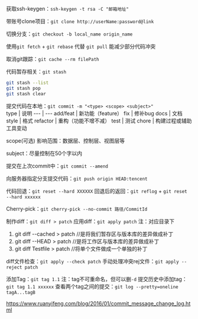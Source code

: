 获取ssh-keygen：`ssh-keygen -t rsa -C "邮箱地址"`

带账号clone项目：`git clone http://userName:password@link`

切换分支：`git checkout -b local_name origin_name`

使用`git fetch` + `git rebase` 代替 `git pull` 能减少部分代码冲突

取消git跟踪：`git cache --rm filePath`

代码暂存相关：`git stash`
```bash
git stash --list
git stash pop
git stash clear
```

提交代码在本地：`git commit -m "<type> <scope> <subject>"`  
type | 说明
--- | ---
add/feat | 新功能（feature）
fix | 修补bug
docs | 文档
style | 格式
refactor | 重构（功能不增不减）
test | 测试
chore | 构建过程或辅助工具变动

scope(可选)
影响范围：数据层、控制层、视图层等

subject：尽量控制在50个字以内

提交在上次commit中：`git commit --amend`

向服务器指定分支提交代码：`git push origin HEAD:tencent`

代码回退：`git reset --hard XXXXXX`
回退后的返回：`git reflog` + `git reset --hard xxxxxx`

Cherry-pick：`git cherry-pick --no-commit 路径/CommitId`

制作diff：`git diff > patch` 应用diff：`git apply patch` 注：对应目录下  
1. git diff --cached > patch //是将我们暂存区与版本库的差异做成补丁
2. git diff --HEAD > patch //是将工作区与版本库的差异做成补丁
3. git diff Testfile > patch //将单个文件做成一个单独的补丁

diff文件检查：`git apply --check patch` 手动处理冲突rej文件：`git apply --reject patch`

添加Tag：`git tag 1.1` 注：tag不可重命名，但可以删`-d` 提交历史中添加tag：`git tag 1.1 xxxxxx` 
查看两个tag之间的提交：`git log --pretty=oneline tagA...tagB`



https://www.ruanyifeng.com/blog/2016/01/commit_message_change_log.html